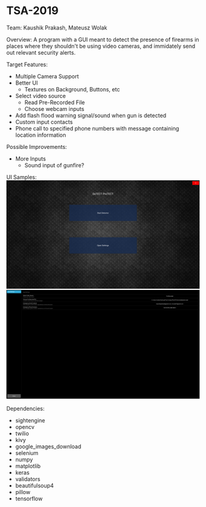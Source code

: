 # TSA-2019

Team: Kaushik Prakash, Mateusz Wolak

Overview: A program with a GUI meant to detect the presence of firearms in places where they shouldn't be using video cameras, and immidately send out relevant security alerts.

Target Features:
- Multiple Camera Support
- Better UI
    - Textures on Background, Buttons, etc
- Select video source
    - Read Pre-Recorded File
    - Choose webcam inputs
- Add flash flood warning signal/sound when gun is detected
- Custom input contacts
- Phone call to specified phone numbers with message containing location information

Possible Improvements:
- More Inputs
    - Sound input of gunfire?
 
 UI Samples:
 ![Home Screen](Home_Screen.png?raw=true "Home Screen")
 ![Settings Page](Settings_Page.png?raw=true "Settings Page")

Dependencies:
- sightengine
- opencv
- twilio
- kivy
- google_images_download
- selenium
- numpy
- matplotlib
- keras
- validators
- beautifulsoup4
- pillow
- tensorflow
